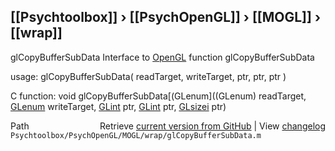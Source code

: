 ## [[Psychtoolbox]] &#8250; [[PsychOpenGL]] &#8250; [[MOGL]] &#8250; [[wrap]]

glCopyBufferSubData  Interface to [OpenGL](OpenGL) function glCopyBufferSubData  
  
usage:  glCopyBufferSubData( readTarget, writeTarget, ptr, ptr, ptr )  
  
C function:  void glCopyBufferSubData[(GLenum]((GLenum) readTarget, [GLenum](GLenum) writeTarget, [GLint](GLint) ptr, [GLint](GLint) ptr, [GLsizei](GLsizei) ptr)  




<div class="code_header" style="text-align:right;">
  <span style="float:left;">Path&nbsp;&nbsp;</span> <span class="counter">Retrieve <a href=
  "https://raw.github.com/Psychtoolbox-3/Psychtoolbox-3/beta/Psychtoolbox/PsychOpenGL/MOGL/wrap/glCopyBufferSubData.m">current version from GitHub</a> | View <a href=
  "https://github.com/Psychtoolbox-3/Psychtoolbox-3/commits/beta/Psychtoolbox/PsychOpenGL/MOGL/wrap/glCopyBufferSubData.m">changelog</a></span>
</div>
<div class="code">
  <code>Psychtoolbox/PsychOpenGL/MOGL/wrap/glCopyBufferSubData.m</code>
</div>

